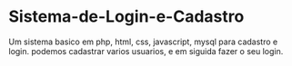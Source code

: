 # Sistema-de-Login-e-Cadastro
 Um sistema basico em php, html, css, javascript, mysql para cadastro e login. podemos cadastrar varios usuarios, e em siguida fazer o seu login.
